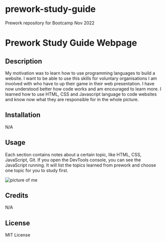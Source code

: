 # prework-study-guide
Prework repository for Bootcamp Nov 2022
# Prework Study Guide Webpage

## Description

My motivation was to learn how to use programming languages to build a website. I want to be able to use this skills for voluntary organisations I am involved with who have to up their game in their web presentation. I have now understood better how code works and am encouraged to learn more. I learned how to use HTML, CSS and Javascript language to code websites and know now what they are responsible for in the whole picture.

## Installation

N/A

## Usage

Each section contains notes about a certain topic, like HTML, CSS, JavaScript, Git. If you open the DevTools console, you can see the JavaScript running. It will list the topics learned from prework and choose one topic for you to study first. 

![picture of me](assets/images/Lisa_BC.jpg)

## Credits

N/A

## License

MIT License

